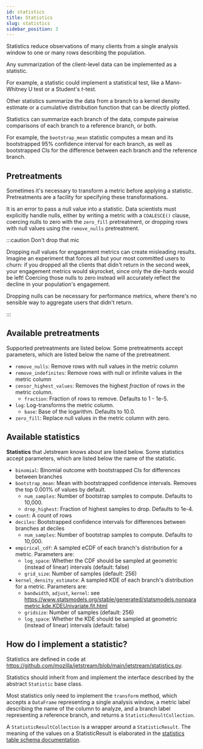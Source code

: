 ```yaml
---
id: statistics
title: Statistics
slug: statistics
sidebar_position: 3
---
```


Statistics reduce observations of many clients
from a single analysis window
to one or many rows
describing the population.

Any summarization of the client-level data can be implemented as a statistic.

For example, a statistic could implement a statistical test,
like a Mann-Whitney U test or a Student's _t_-test.

Other statistics summarize the data from a branch
to a kernel density estimate
or a cumulative distribution function
that can be directly plotted.

Statistics can summarize each branch of the data,
compute pairwise comparisons of each branch to a reference branch,
or both.

For example, the `bootstrap_mean` statistic computes
a mean and its bootstrapped 95% confidence interval for each branch,
as well as bootstrapped CIs for the difference between each branch
and the reference branch.

## Pretreatments

Sometimes it's necessary to transform a metric before applying a statistic.
Pretreatments are a facility for specifying these transformations.

It is an error to pass a null value into a statistic.
Data scientists must explicitly handle nulls,
either by writing a metric with a `COALESCE()` clause,
coercing nulls to zero with the `zero_fill` pretreatment,
or dropping rows with null values using the `remove_nulls` pretreatment.

:::caution Don't drop that mic

Dropping null values for engagement metrics can create misleading results.
Imagine an experiment that forces all but your most committed users to churn:
if you dropped all the clients that didn't return in the second week,
your engagement metrics would skyrocket, since only the die-hards would be left!
Coercing those nulls to zero instead
will accurately reflect the decline in your population's engagement.

Dropping nulls can be necessary for performance metrics,
where there's no sensible way to aggregate users that didn't return.

:::

## Available pretreatments

Supported pretreatments are listed below. Some pretreatments accept parameters, which are listed below the name of the pretreatment.

* `remove_nulls`: Remove rows with null values in the metric column
* `remove_indefinites`: Remove rows with null or infinite values in the metric column
* `censor_highest_values`: Removes the highest _fraction_ of rows in the metric column.
  * `fraction`: Fraction of rows to remove. Defaults to 1 - 1e-5.
* `log`: Log-transforms the metric column.
  * `base`: Base of the logarithm. Defaults to 10.0.
* `zero_fill`: Replace null values in the metric column with zero.

## Available statistics

**Statistics** that Jetstream knows about are listed below. Some statistics accept parameters, which are listed below the name of the statistic.

* `binomial`: Binomial outcome with bootstrapped CIs for differences between branches
* `bootstrap_mean`: Mean with bootstrapped confidence intervals. Removes the top 0.001% of values by default.
  * `num_samples`: Number of bootstrap samples to compute. Defaults to 10,000.
  * `drop_highest`: Fraction of highest samples to drop. Defaults to 1e-4.
* `count`: A count of rows
* `deciles`: Bootstrapped confidence intervals for differences between branches at deciles
  * `num_samples`: Number of bootstrap samples to compute. Defaults to 10,000.
* `empirical_cdf`: A sampled eCDF of each branch's distribution for a metric. Parameters are:
  * `log_space`: Whether the CDF should be sampled at geometric (instead of linear) intervals (default: false)
  * `grid_size`: Number of samples (default: 256)
* `kernel_density_estimate`: A sampled KDE of each branch's distribution for a metric. Parameters are:
  * `bandwidth`, `adjust`, `kernel`: see https://www.statsmodels.org/stable/generated/statsmodels.nonparametric.kde.KDEUnivariate.fit.html
  * `gridsize`: Number of samples (default: 256)
  * `log_space`: Whether the KDE should be sampled at geometric (instead of linear) intervals (default: false)

## How do I implement a statistic?

Statistics are defined in code at https://github.com/mozilla/jetstream/blob/main/jetstream/statistics.py.

Statistics should inherit from
and implement the interface described by
the abstract `Statistic` base class.

Most statistics only need to implement the `transform` method,
which accepts a `DataFrame` representing a single analysis window,
a metric label describing the name of the column to analyze, and
a branch label representing a reference branch,
and returns a `StatisticResultCollection`.

A `StatisticResultCollection` is a wrapper around a `StatisticResult`.
The meaning of the values on a StatisticResult is elaborated in the
[statistics table schema documentation](https://docs.telemetry.mozilla.org/datasets/jetstream.html#statistics-tables).
